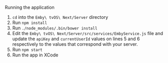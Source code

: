Running the application

1. `cd` into the `Emby\ tvOS\ Next/Server` directory
2. Run `npm install`
3. Run `./node_modules/.bin/bower install`
4. Edit the `Emby\ tvOS\ Next/Server/src/services/EmbyService.js` file and update the `apiKey` and `currentUserId` values on lines 5 and 6 respectively to the values that correspond with your server.
5. Run `npm start`
6. Run the app in XCode
